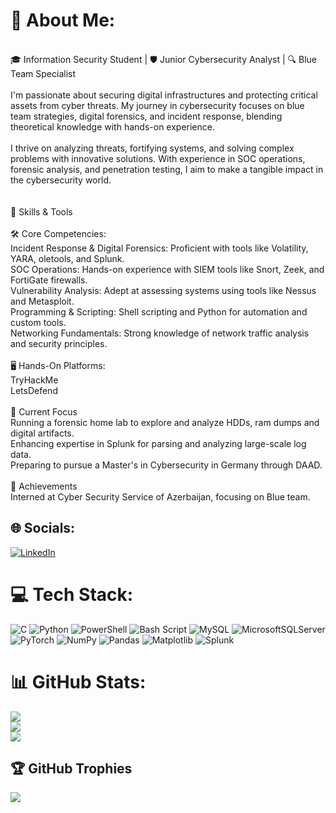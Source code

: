 # 💫 About Me:
<br>🎓 Information Security Student | 🛡️ Junior Cybersecurity Analyst | 🔍 Blue Team Specialist<br><br>I'm passionate about securing digital infrastructures and protecting critical assets from cyber threats. My journey in cybersecurity focuses on blue team strategies, digital forensics, and incident response, blending theoretical knowledge with hands-on experience.<br><br>I thrive on analyzing threats, fortifying systems, and solving complex problems with innovative solutions. With experience in SOC operations, forensic analysis, and penetration testing, I aim to make a tangible impact in the cybersecurity world.<br><br><br>🔧 Skills & Tools<br><br>🛠️ Core Competencies:<br>Incident Response & Digital Forensics: Proficient with tools like Volatility, YARA, oletools, and Splunk.<br>SOC Operations: Hands-on experience with SIEM tools like Snort, Zeek, and FortiGate firewalls.<br>Vulnerability Analysis: Adept at assessing systems using tools like Nessus and Metasploit.<br>Programming & Scripting: Shell scripting and Python for automation and custom tools.<br>Networking Fundamentals: Strong knowledge of network traffic analysis and security principles.<br><br>🖥️ Hands-On Platforms:<br>TryHackMe<br>LetsDefend<br><br>🌱 Current Focus<br>Running a forensic home lab to explore and analyze HDDs, ram dumps and digital artifacts.<br>Enhancing expertise in Splunk for parsing and analyzing large-scale log data.<br>Preparing to pursue a Master's in Cybersecurity in Germany through DAAD.<br><br>🌟 Achievements<br>Interned at Cyber Security Service of Azerbaijan, focusing on Blue team.<br>


## 🌐 Socials:
[![LinkedIn](https://img.shields.io/badge/LinkedIn-%230077B5.svg?logo=linkedin&logoColor=white)](https://linkedin.com/in/uzeyir-alirzayev-real) 

# 💻 Tech Stack:
![C](https://img.shields.io/badge/c-%2300599C.svg?style=for-the-badge&logo=c&logoColor=white) ![Python](https://img.shields.io/badge/python-3670A0?style=for-the-badge&logo=python&logoColor=ffdd54) ![PowerShell](https://img.shields.io/badge/PowerShell-%235391FE.svg?style=for-the-badge&logo=powershell&logoColor=white) ![Bash Script](https://img.shields.io/badge/bash_script-%23121011.svg?style=for-the-badge&logo=gnu-bash&logoColor=white) ![MySQL](https://img.shields.io/badge/mysql-4479A1.svg?style=for-the-badge&logo=mysql&logoColor=white) ![MicrosoftSQLServer](https://img.shields.io/badge/Microsoft%20SQL%20Server-CC2927?style=for-the-badge&logo=microsoft%20sql%20server&logoColor=white) ![PyTorch](https://img.shields.io/badge/PyTorch-%23EE4C2C.svg?style=for-the-badge&logo=PyTorch&logoColor=white) ![NumPy](https://img.shields.io/badge/numpy-%23013243.svg?style=for-the-badge&logo=numpy&logoColor=white) ![Pandas](https://img.shields.io/badge/pandas-%23150458.svg?style=for-the-badge&logo=pandas&logoColor=white) ![Matplotlib](https://img.shields.io/badge/Matplotlib-%23ffffff.svg?style=for-the-badge&logo=Matplotlib&logoColor=black) ![Splunk](https://img.shields.io/badge/splunk-%23000000.svg?style=for-the-badge&logo=splunk&logoColor=white)
# 📊 GitHub Stats:
![](https://github-readme-stats.vercel.app/api?username=A1irzayevv&theme=radical&hide_border=false&include_all_commits=true&count_private=true)<br/>
![](https://github-readme-streak-stats.herokuapp.com/?user=A1irzayevv&theme=radical&hide_border=false)<br/>
![](https://github-readme-stats.vercel.app/api/top-langs/?username=A1irzayevv&theme=radical&hide_border=false&include_all_commits=true&count_private=true&layout=compact)

## 🏆 GitHub Trophies
![](https://github-profile-trophy.vercel.app/?username=A1irzayevv&theme=radical&no-frame=false&no-bg=true&margin-w=4)

<!-- Proudly created with GPRM ( https://gprm.itsvg.in ) -->

<!---
A1irzayevv/A1irzayevv is a ✨ special ✨ repository because its `README.md` (this file) appears on your GitHub profile.
You can click the Preview link to take a look at your changes.
--->
